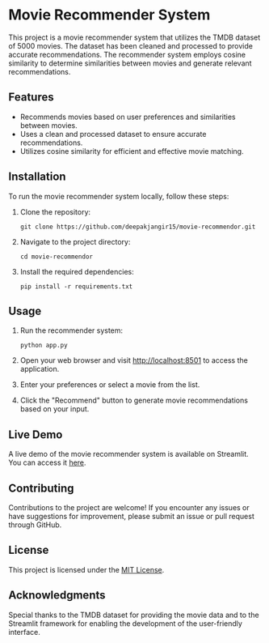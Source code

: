 # Movie Recommender System

This project is a movie recommender system that utilizes the TMDB dataset of 5000 movies. The dataset has been cleaned and processed to provide accurate recommendations. The recommender system employs cosine similarity to determine similarities between movies and generate relevant recommendations.

## Features

- Recommends movies based on user preferences and similarities between movies.
- Uses a clean and processed dataset to ensure accurate recommendations.
- Utilizes cosine similarity for efficient and effective movie matching.

## Installation

To run the movie recommender system locally, follow these steps:

1. Clone the repository:

   ```
   git clone https://github.com/deepakjangir15/movie-recommendor.git
   ```

2. Navigate to the project directory:

   ```
   cd movie-recommendor
   ```

3. Install the required dependencies:

   ```
   pip install -r requirements.txt
   ```

## Usage

1. Run the recommender system:

   ```
   python app.py
   ```

2. Open your web browser and visit [http://localhost:8501](http://localhost:8501) to access the application.

3. Enter your preferences or select a movie from the list.

4. Click the "Recommend" button to generate movie recommendations based on your input.

## Live Demo

A live demo of the movie recommender system is available on Streamlit. You can access it [here](https://tdeepak509-movie-recommendor-app-j6ttw2.streamlit.app/).

## Contributing

Contributions to the project are welcome! If you encounter any issues or have suggestions for improvement, please submit an issue or pull request through GitHub.

## License

This project is licensed under the [MIT License](LICENSE).

## Acknowledgments

Special thanks to the TMDB dataset for providing the movie data and to the Streamlit framework for enabling the development of the user-friendly interface.
